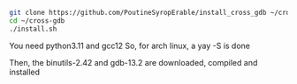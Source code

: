 
```bash
git clone https://github.com/PoutineSyropErable/install_cross_gdb ~/cross-gdb/ --depth=1
cd ~/cross-gdb
./install.sh
```


You need python3.11 and gcc12 
So, for arch linux, a yay -S is done

Then, the binutils-2.42 and gdb-13.2 are downloaded, compiled and installed 
